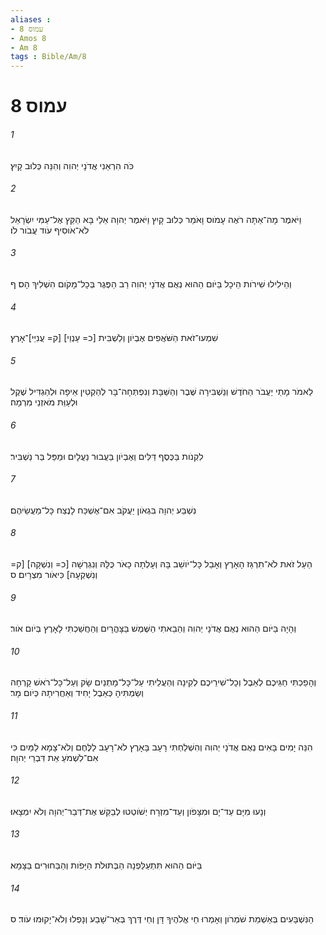 ```yaml
---
aliases : 
- עמוס 8
- Amos 8
- Am 8
tags : Bible/Am/8
---
```


# עמוס 8

###### 1
כֹּה הִרְאַנִי אֲדֹנָי יְהוִה וְהִנֵּה כְּלוּב קָיִץ׃
###### 2
וַיֹּאמֶר מָה־אַתָּה רֹאֶה עָמֹוס וָאֹמַר כְּלוּב קָיִץ וַיֹּאמֶר יְהוָה אֵלַי בָּא הַקֵּץ אֶל־עַמִּי יִשְׂרָאֵל לֹא־אֹוסִיף עֹוד עֲבֹור לֹו׃
###### 3
וְהֵילִילוּ שִׁירֹות הֵיכָל בַּיֹּום הַהוּא נְאֻם אֲדֹנָי יְהוִה רַב הַפֶּגֶר בְּכָל־מָקֹום הִשְׁלִיךְ הָס׃ ף
###### 4
שִׁמְעוּ־זֹאת הַשֹּׁאֲפִים אֶבְיֹון וְלַשְׁבִּית [כ= עַנְוֵי] [ק= עֲנִיֵּי]־אָרֶץ׃
###### 5
לֵאמֹר מָתַי יַעֲבֹר הַחֹדֶשׁ וְנַשְׁבִּירָה שֶּׁבֶר וְהַשַּׁבָּת וְנִפְתְּחָה־בָּר לְהַקְטִין אֵיפָה וּלְהַגְדִּיל שֶׁקֶל וּלְעַוֵּת מֹאזְנֵי מִרְמָה׃
###### 6
לִקְנֹות בַּכֶּסֶף דַּלִּים וְאֶבְיֹון בַּעֲבוּר נַעֲלָיִם וּמַפַּל בַּר נַשְׁבִּיר׃
###### 7
נִשְׁבַּע יְהוָה בִּגְאֹון יַעֲקֹב אִם־אֶשְׁכַּח לָנֶצַח כָּל־מַעֲשֵׂיהֶם׃
###### 8
הַעַל זֹאת לֹא־תִרְגַּז הָאָרֶץ וְאָבַל כָּל־יֹושֵׁב בָּהּ וְעָלְתָה כָאֹר כֻּלָּהּ וְנִגְרְשָׁה [כ= וְנִשְׁקָה] [ק= וְנִשְׁקְעָה] כִּיאֹור מִצְרָיִם׃ ס
###### 9
וְהָיָה בַּיֹּום הַהוּא נְאֻם אֲדֹנָי יְהוִה וְהֵבֵאתִי הַשֶּׁמֶשׁ בַּצָּהֳרָיִם וְהַחֲשַׁכְתִּי לָאָרֶץ בְּיֹום אֹור׃
###### 10
וְהָפַכְתִּי חַגֵּיכֶם לְאֵבֶל וְכָל־שִׁירֵיכֶם לְקִינָה וְהַעֲלֵיתִי עַל־כָּל־מָתְנַיִם שָׂק וְעַל־כָּל־רֹאשׁ קָרְחָה וְשַׂמְתִּיהָ כְּאֵבֶל יָחִיד וְאַחֲרִיתָהּ כְּיֹום מָר׃
###### 11
הִנֵּה יָמִים בָּאִים נְאֻם אֲדֹנָי יְהוִה וְהִשְׁלַחְתִּי רָעָב בָּאָרֶץ לֹא־רָעָב לַלֶּחֶם וְלֹא־צָמָא לַמַּיִם כִּי אִם־לִשְׁמֹעַ אֵת דִּבְרֵי יְהוָה׃
###### 12
וְנָעוּ מִיָּם עַד־יָם וּמִצָּפֹון וְעַד־מִזְרָח יְשֹׁוטְטוּ לְבַקֵּשׁ אֶת־דְּבַר־יְהוָה וְלֹא יִמְצָאוּ׃
###### 13
בַּיֹּום הַהוּא תִּתְעַלַּפְנָה הַבְּתוּלֹת הַיָּפֹות וְהַבַּחוּרִים בַּצָּמָא׃
###### 14
הַנִּשְׁבָּעִים בְּאַשְׁמַת שֹׁמְרֹון וְאָמְרוּ חֵי אֱלֹהֶיךָ דָּן וְחֵי דֶּרֶךְ בְּאֵר־שָׁבַע וְנָפְלוּ וְלֹא־יָקוּמוּ עֹוד׃ ס
